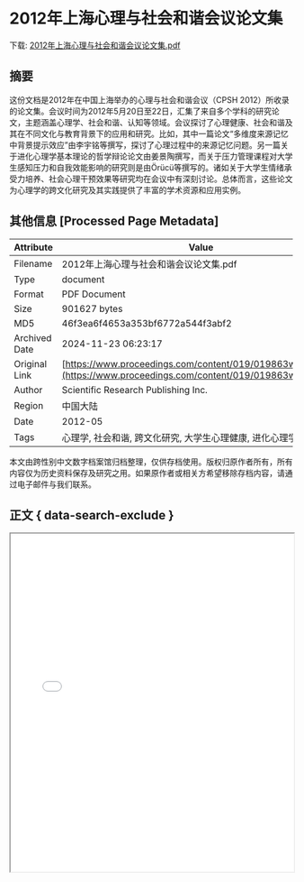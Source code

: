 # 2012年上海心理与社会和谐会议论文集

<!-- tcd_download_link -->
下载: [2012年上海心理与社会和谐会议论文集.pdf](2012年上海心理与社会和谐会议论文集.pdf)
<!-- tcd_download_link_end -->

## 摘要

<!-- tcd_abstract -->
这份文档是2012年在中国上海举办的心理与社会和谐会议（CPSH 2012）所收录的论文集。会议时间为2012年5月20日至22日，汇集了来自多个学科的研究论文，主题涵盖心理学、社会和谐、认知等领域。会议探讨了心理健康、社会和谐及其在不同文化与教育背景下的应用和研究。比如，其中一篇论文“多维度来源记忆中背景提示效应”由李宇铭等撰写，探讨了心理过程中的来源记忆问题。另一篇关于进化心理学基本理论的哲学辩论论文由姜景陶撰写，而关于压力管理课程对大学生感知压力和自我效能影响的研究则是由Örücü等撰写的。诸如关于大学生情绪承受力培养、社会心理干预效果等研究均在会议中有深刻讨论。总体而言，这些论文为心理学的跨文化研究及其实践提供了丰富的学术资源和应用实例。

<!-- tcd_abstract_end -->

## 其他信息 [Processed Page Metadata]

| Attribute       | Value                                  |
|-----------------|----------------------------------------|
| Filename        | 2012年上海心理与社会和谐会议论文集.pdf                             |
| Type            | document                                 |
| Format          | PDF Document                               |
| Size            | 901627 bytes                           |
| MD5             | 46f3ea6f4653a353bf6772a544f3abf2                                  |
| Archived Date   | 2024-11-23 06:23:17                             |
| Original Link   | [https://www.proceedings.com/content/019/019863webtoc.pdf](https://www.proceedings.com/content/019/019863webtoc.pdf)                         |
| Author          | Scientific Research Publishing Inc.                               |
| Region          | 中国大陆                               |
| Date            | 2012-05                                 |
| Tags            | 心理学, 社会和谐, 跨文化研究, 大学生心理健康, 进化心理学                                 |

本文由跨性别中文数字档案馆归档整理，仅供存档使用。版权归原作者所有，所有内容仅为历史资料保存及研究之用。如果原作者或相关方希望移除存档内容，请通过电子邮件与我们联系。

## 正文 { data-search-exclude }

<!-- tcd_main_text -->
<iframe src="../2012年上海心理与社会和谐会议论文集.pdf" width="100%" height="600px">
    <p>无法显示PDF，请下载查看。</p>
</iframe>
<!-- tcd_main_text_end -->

